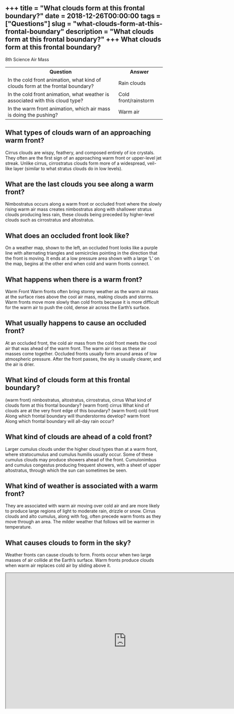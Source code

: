 +++
title = "What clouds form at this frontal boundary?"
date = 2018-12-26T00:00:00
tags = ["Questions"]
slug = "what-clouds-form-at-this-frontal-boundary"
description = "What clouds form at this frontal boundary?"
+++
What clouds form at this frontal boundary?
------------------------------------------

8th Science Air Mass

<table><tr><th>Question</th><th>Answer</th></tr><tr><td>In the cold front animation, what kind of clouds form at the frontal boundary?</td><td>Rain clouds</td></tr><tr><td>In the cold front animation, what weather is associated with this cloud type?</td><td>Cold front/rainstorm</td></tr><tr><td>In the warm front animation, which air mass is doing the pushing?</td><td>Warm air</td></tr></table>

What types of clouds warn of an approaching warm front?
-------------------------------------------------------

Cirrus clouds are wispy, feathery, and composed entirely of ice crystals. They often are the first sign of an approaching warm front or upper-level jet streak. Unlike cirrus, cirrostratus clouds form more of a widespread, veil-like layer (similar to what stratus clouds do in low levels).

What are the last clouds you see along a warm front?
----------------------------------------------------

Nimbostratus occurs along a warm front or occluded front where the slowly rising warm air mass creates nimbostratus along with shallower stratus clouds producing less rain, these clouds being preceded by higher-level clouds such as cirrostratus and altostratus.

What does an occluded front look like?
--------------------------------------

On a weather map, shown to the left, an occluded front looks like a purple line with alternating triangles and semicircles pointing in the direction that the front is moving. It ends at a low pressure area shown with a large ‘L’ on the map, begins at the other end when cold and warm fronts connect.

What happens when there is a warm front?
----------------------------------------

Warm Front Warm fronts often bring stormy weather as the warm air mass at the surface rises above the cool air mass, making clouds and storms. Warm fronts move more slowly than cold fronts because it is more difficult for the warm air to push the cold, dense air across the Earth’s surface.

What usually happens to cause an occluded front?
------------------------------------------------

At an occluded front, the cold air mass from the cold front meets the cool air that was ahead of the warm front. The warm air rises as these air masses come together. Occluded fronts usually form around areas of low atmospheric pressure. After the front passes, the sky is usually clearer, and the air is drier.

What kind of clouds form at this frontal boundary?
--------------------------------------------------

(warm front) nimbostratus, altostratus, cirrostratus, cirrus What kind of clouds form at this frontal boundary? (warm front) cirrus What kind of clouds are at the very front edge of this boundary? (warm front) cold front Along which frontal boundary will thunderstorms develop? warm front Along which frontal boundary will all-day rain occur?

What kind of clouds are ahead of a cold front?
----------------------------------------------

Larger cumulus clouds under the higher cloud types than at a warm front, where stratocumulus and cumulus humilis usually occur. Some of these cumulus clouds may produce showers ahead of the front. Cumulonimbus and cumulus congestus producing frequent showers, with a sheet of upper altostratus, through which the sun can sometimes be seen.

What kind of weather is associated with a warm front?
-----------------------------------------------------

They are associated with warm air moving over cold air and are more likely to produce large regions of light to moderate rain, drizzle or snow. Cirrus clouds and alto cumulus, along with fog, often precede warm fronts as they move through an area. The milder weather that follows will be warmer in temperature.

What causes clouds to form in the sky?
--------------------------------------

Weather fronts can cause clouds to form. Fronts occur when two large masses of air collide at the Earth’s surface. Warm fronts produce clouds when warm air replaces cold air by sliding above it.

<iframe allow="accelerometer; autoplay; clipboard-write; encrypted-media; gyroscope; picture-in-picture" allowfullscreen="" class="__youtube_prefs__  epyt-is-override  no-lazyload" data-no-lazy="1" data-origheight="433" data-origwidth="770" data-skipgform_ajax_framebjll="" height="433" id="_ytid_77392" loading="lazy" src="https://www.youtube.com/embed/7vEDI8NfvSI?enablejsapi=1&autoplay=0&cc_load_policy=0&cc_lang_pref=&iv_load_policy=1&loop=0&modestbranding=0&rel=1&fs=1&playsinline=0&autohide=2&theme=dark&color=red&controls=1&" title="YouTube player" width="770"></iframe>